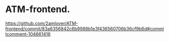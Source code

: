 # ATM-frontend.
https://github.com/2amlover/ATM-frontend/commit/83a6356842c6b9988b1e3f436560706b36cf9b6d#commitcomment-104661416

